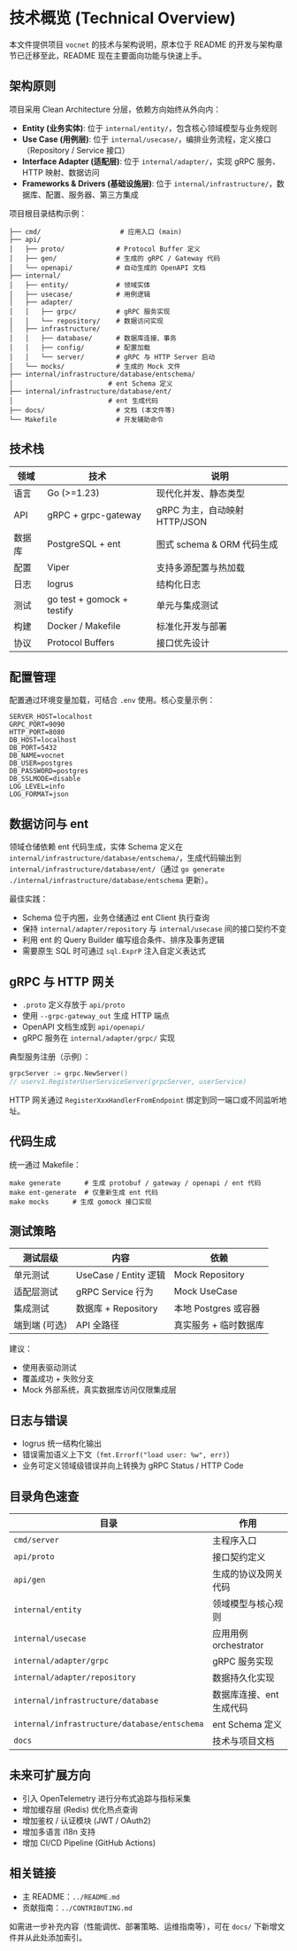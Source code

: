 # 技术概览 (Technical Overview)

本文件提供项目 `vocnet` 的技术与架构说明，原本位于 README 的开发与架构章节已迁移至此，README 现在主要面向功能与快速上手。

## 架构原则

项目采用 Clean Architecture 分层，依赖方向始终从外向内：

- **Entity (业务实体)**: 位于 `internal/entity/`，包含核心领域模型与业务规则
- **Use Case (用例层)**: 位于 `internal/usecase/`，编排业务流程，定义接口（Repository / Service 接口）
- **Interface Adapter (适配层)**: 位于 `internal/adapter/`，实现 gRPC 服务、HTTP 映射、数据访问
- **Frameworks & Drivers (基础设施层)**: 位于 `internal/infrastructure/`，数据库、配置、服务器、第三方集成

项目根目录结构示例：
```
├── cmd/                    # 应用入口 (main)
├── api/
│   ├── proto/             # Protocol Buffer 定义
│   ├── gen/               # 生成的 gRPC / Gateway 代码
│   └── openapi/           # 自动生成的 OpenAPI 文档
├── internal/
│   ├── entity/            # 领域实体
│   ├── usecase/           # 用例逻辑
│   ├── adapter/
│   │   ├── grpc/          # gRPC 服务实现
│   │   └── repository/    # 数据访问实现
│   ├── infrastructure/
│   │   ├── database/      # 数据库连接、事务
│   │   ├── config/        # 配置加载
│   │   └── server/        # gRPC 与 HTTP Server 启动
│   └── mocks/             # 生成的 Mock 文件
├── internal/infrastructure/database/entschema/
│                        # ent Schema 定义
├── internal/infrastructure/database/ent/
│                        # ent 生成代码
├── docs/                  # 文档 (本文件等)
└── Makefile               # 开发辅助命令
```

## 技术栈

| 领域 | 技术 | 说明 |
|------|------|------|
| 语言 | Go (>=1.23) | 现代化并发、静态类型 |
| API | gRPC + grpc-gateway | gRPC 为主，自动映射 HTTP/JSON |
| 数据库 | PostgreSQL + ent | 图式 schema & ORM 代码生成 |
| 配置 | Viper | 支持多源配置与热加载 |
| 日志 | logrus | 结构化日志 |
| 测试 | go test + gomock + testify | 单元与集成测试 |
| 构建 | Docker / Makefile | 标准化开发与部署 |
| 协议 | Protocol Buffers | 接口优先设计 |

## 配置管理

配置通过环境变量加载，可结合 `.env` 使用。核心变量示例：
```
SERVER_HOST=localhost
GRPC_PORT=9090
HTTP_PORT=8080
DB_HOST=localhost
DB_PORT=5432
DB_NAME=vocnet
DB_USER=postgres
DB_PASSWORD=postgres
DB_SSLMODE=disable
LOG_LEVEL=info
LOG_FORMAT=json
```

## 数据访问与 ent

领域仓储依赖 ent 代码生成，实体 Schema 定义在 `internal/infrastructure/database/entschema/`，生成代码输出到 `internal/infrastructure/database/ent/`（通过 `go generate ./internal/infrastructure/database/entschema` 更新）。

最佳实践：
- Schema 位于内圈，业务仓储通过 ent Client 执行查询
- 保持 `internal/adapter/repository` 与 `internal/usecase` 间的接口契约不变
- 利用 ent 的 Query Builder 编写组合条件、排序及事务逻辑
- 需要原生 SQL 时可通过 `sql.ExprP` 注入自定义表达式

## gRPC 与 HTTP 网关

- `.proto` 定义存放于 `api/proto`
- 使用 `--grpc-gateway_out` 生成 HTTP 端点
- OpenAPI 文档生成到 `api/openapi/`
- gRPC 服务在 `internal/adapter/grpc/` 实现

典型服务注册（示例）：
```go
grpcServer := grpc.NewServer()
// userv1.RegisterUserServiceServer(grpcServer, userService)
```
HTTP 网关通过 `RegisterXxxHandlerFromEndpoint` 绑定到同一端口或不同监听地址。

## 代码生成

统一通过 Makefile：
```
make generate      # 生成 protobuf / gateway / openapi / ent 代码
make ent-generate  # 仅重新生成 ent 代码
make mocks      # 生成 gomock 接口实现
```

## 测试策略

| 测试层级 | 内容 | 依赖 |
|----------|------|------|
| 单元测试 | UseCase / Entity 逻辑 | Mock Repository |
| 适配层测试 | gRPC Service 行为 | Mock UseCase |
| 集成测试 | 数据库 + Repository | 本地 Postgres 或容器 |
| 端到端 (可选) | API 全路径 | 真实服务 + 临时数据库 |

建议：
- 使用表驱动测试
- 覆盖成功 + 失败分支
- Mock 外部系统，真实数据库访问仅限集成层

## 日志与错误

- logrus 统一结构化输出
- 错误需加语义上下文（`fmt.Errorf("load user: %w", err)`）
- 业务可定义领域级错误并向上转换为 gRPC Status / HTTP Code

## 目录角色速查

| 目录 | 作用 |
|------|------|
| `cmd/server` | 主程序入口 |
| `api/proto` | 接口契约定义 |
| `api/gen` | 生成的协议及网关代码 |
| `internal/entity` | 领域模型与核心规则 |
| `internal/usecase` | 应用用例 orchestrator |
| `internal/adapter/grpc` | gRPC 服务实现 |
| `internal/adapter/repository` | 数据持久化实现 |
| `internal/infrastructure/database` | 数据库连接、ent 生成代码 |
| `internal/infrastructure/database/entschema` | ent Schema 定义 |
| `docs` | 技术与项目文档 |

## 未来可扩展方向

- 引入 OpenTelemetry 进行分布式追踪与指标采集
- 增加缓存层 (Redis) 优化热点查询
- 增加鉴权 / 认证模块 (JWT / OAuth2)
- 增加多语言 i18n 支持
- 增加 CI/CD Pipeline (GitHub Actions)

## 相关链接

- 主 README：`../README.md`
- 贡献指南：`../CONTRIBUTING.md`

如需进一步补充内容（性能调优、部署策略、运维指南等），可在 `docs/` 下新增文件并从此处添加索引。
